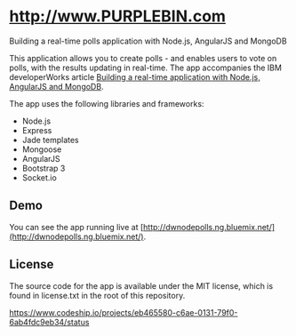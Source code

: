 # http://www.PURPLEBIN.com

Building a real-time polls application with Node.js, AngularJS and MongoDB

This application allows you to create polls - and enables users to vote on polls,
with the results updating in real-time. The app accompanies the IBM developerWorks article
[Building a real-time application with Node.js, AngularJS and MongoDB](http://www.purplebin.com).

The app uses the following libraries and frameworks:

* Node.js
* Express
* Jade templates
* Mongoose
* AngularJS
* Bootstrap 3
* Socket.io

## Demo

You can see the app running live at [http://dwnodepolls.ng.bluemix.net/](http://dwnodepolls.ng.bluemix.net/).

## License

The source code for the app is available under the MIT license, which is found in license.txt in the root
of this repository.

https://www.codeship.io/projects/eb465580-c6ae-0131-79f0-6ab4fdc9eb34/status
